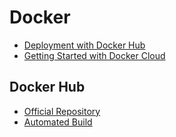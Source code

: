 # Docker

* [Deployment with Docker Hub](https://developer.couchbase.com/documentation/server/current/install/deploy-with-docker-hub.html)
* [Getting Started with Docker Cloud](https://blog.couchbase.com/getting-started-docker-cloud/)

## Docker Hub
* [Official Repository](https://hub.docker.com/_/couchbase/)
* [Automated Build](https://hub.docker.com/r/couchbase/server/)
